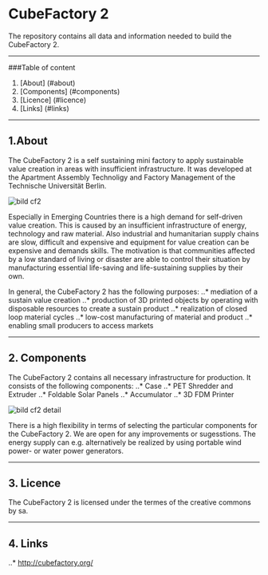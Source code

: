 # CubeFactory 2

The repository contains all data and information needed to build the CubeFactory 2.

---

###Table of content

1. [About] (#about)
2. [Components] (#components)
3. [Licence] (#licence)
4. [Links] (#links)

---

## 1.About

The CubeFactory 2 is a self sustaining mini factory to apply sustainable value creation in areas with insufficient infrastructure. It was developed at the Apartment Assembly Technoligy and Factory Management of the Technische Universität Berlin.

![bild cf2](https://user-images.githubusercontent.com/28983580/27388247-3f9d4b84-569b-11e7-93f6-8e0f641c0413.jpg)

Especially in Emerging Countries there is a high demand for self-driven value creation. This is caused by an insufficient infrastructure of energy, technology and raw material. Also industrial and humanitarian supply chains are slow, difficult and expensive and equipment for value creation can be expensive and demands skills.
The motivation is that communities affected by a low standard of living or disaster are able to control their situation by manufacturing essential life-saving and life-sustaining supplies by their own.

In general, the CubeFactory 2 has the following purposes:
..*	mediation of a sustain value creation
..* production of 3D printed objects by operating with disposable resources to  create a sustain product
..* realization of closed loop material cycles
..* low-cost manufacturing of material and product
..* enabling small producers to access markets

---

## 2. Components

The CubeFactory 2 contains all necessary infrastructure for production. It consists of the following components:
..* Case
..* PET Shredder and Extruder
..*	Foldable Solar Panels
..* Accumulator
..* 3D FDM Printer

![bild cf2 detail](https://user-images.githubusercontent.com/28983580/27388276-5469657a-569b-11e7-8936-568ee5e50a62.png)

There is a high flexibility in terms of selecting the particular components for the CubeFactory 2. We are open for any improvements or sugesstions.
The energy supply can e.g. alternatively be realized by using portable wind power- or water power generators.

---

## 3. Licence

The CubeFactory 2 is licensed under the termes of the creative commons by sa.

---

## 4. Links
..* http://cubefactory.org/
